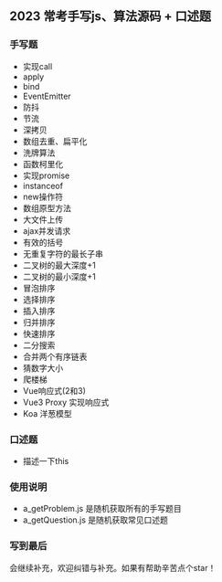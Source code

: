## 2023 常考手写js、算法源码 + 口述题


### 手写题
- 实现call
- apply
- bind
- EventEmitter
- 防抖
- 节流
- 深拷贝
- 数组去重、扁平化
- 洗牌算法
- 函数柯里化
- 实现promise
- instanceof
- new操作符
- 数组原型方法
- 大文件上传
- ajax并发请求
- 有效的括号
- 无重复字符的最长子串
- 二叉树的最大深度+1
- 二叉树的最小深度+1
- 冒泡排序
- 选择排序
- 插入排序
- 归并排序
- 快速排序
- 二分搜索
- 合并两个有序链表
- 猜数字大小
- 爬楼梯
- Vue响应式(2和3)
- Vue3 Proxy 实现响应式
- Koa 洋葱模型

### 口述题
- 描述一下this


### 使用说明
- a_getProblem.js 是随机获取所有的手写题目
- a_getQuestion.js 是随机获取常见口述题

### 写到最后
  会继续补充，欢迎纠错与补充。如果有帮助辛苦点个star！